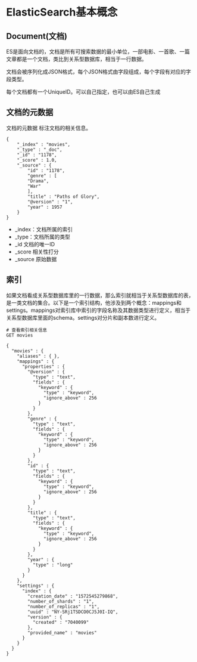 # ElasticSearch基本概念
## Document(文档)
ES是面向文档的，文档是所有可搜索数据的最小单位，一部电影、一首歌、一篇文章都是一个文档，类比到关系型数据库，相当于一行数据。

文档会被序列化成JSON格式，每个JSON格式由字段组成，每个字段有对应的字段类型。

每个文档都有一个UniqueID。可以自己指定，也可以由ES自己生成

## 文档的元数据
文档的元数据 标注文档的相关信息。
```
{
    "_index" : "movies",
    "_type" : "_doc",
    "_id" : "1178",
    "_score" : 1.0,
    "_source" : {
        "id" : "1178",
        "genre" : [
        "Drama",
        "War"
        ],
        "title" : "Paths of Glory",
        "@version" : "1",
        "year" : 1957
    }
}
```
- _index：文档所属的索引
- _type：文档所属的类型
- _id 文档的唯一ID
- _score 相关性打分
- _source 原始数据

## 索引
如果文档看成关系型数据库里的一行数据，那么索引就相当于关系型数据库的表，是一类文档的集合。以下是一个索引结构，他涉及到两个概念：mappings和settings。mappings对索引库中索引的字段名称及其数据类型进行定义，相当于关系型数据库里面的schema。settings对分片和副本数进行定义。
```
# 查看索引相关信息
GET movies
```
```
{
  "movies" : {
    "aliases" : { },
    "mappings" : {
      "properties" : {
        "@version" : {
          "type" : "text",
          "fields" : {
            "keyword" : {
              "type" : "keyword",
              "ignore_above" : 256
            }
          }
        },
        "genre" : {
          "type" : "text",
          "fields" : {
            "keyword" : {
              "type" : "keyword",
              "ignore_above" : 256
            }
          }
        },
        "id" : {
          "type" : "text",
          "fields" : {
            "keyword" : {
              "type" : "keyword",
              "ignore_above" : 256
            }
          }
        },
        "title" : {
          "type" : "text",
          "fields" : {
            "keyword" : {
              "type" : "keyword",
              "ignore_above" : 256
            }
          }
        },
        "year" : {
          "type" : "long"
        }
      }
    },
    "settings" : {
      "index" : {
        "creation_date" : "1572545279868",
        "number_of_shards" : "1",
        "number_of_replicas" : "1",
        "uuid" : "NY-SRj1TSDCO0CJ5J0I-IQ",
        "version" : {
          "created" : "7040099"
        },
        "provided_name" : "movies"
      }
    }
  }
}
```
